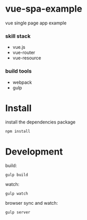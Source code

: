 # vue-spa-example
vue single page app example

### skill stack
- vue.js
- vue-router
- vue-resource

### build tools
- webpack
- gulp

# Install

install the dependencies package
```
npm install
```
# Development

build:
```
gulp build
```

watch:
```
gulp watch
```

browser sync and watch:
```
gulp server
```

